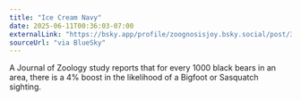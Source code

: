 ```yaml
---
title: "Ice Cream Navy"
date: 2025-06-11T00:36:03-07:00
externalLink: "https://bsky.app/profile/zoognosisjoy.bsky.social/post/3lr4l6oyzn22b"
sourceUrl: "via BlueSky"
--- 
```


A Journal of Zoology study reports that for every 1000 black bears in an area, there is a 4% boost in the likelihood of a Bigfoot or Sasquatch sighting.